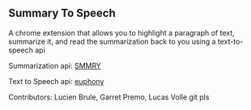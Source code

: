 <h2>Summary To Speech</h2>

A chrome extension that allows you to highlight a paragraph of text, summarize it, 
and read the summarization back to you using a text-to-speech api

Summarization api:	[SMMRY](smmry.com/api)

Text to Speech api: [euphony](euphonyinc.com)


Contributors: Lucien Brule, Garret Premo, Lucas Volle
git pls
